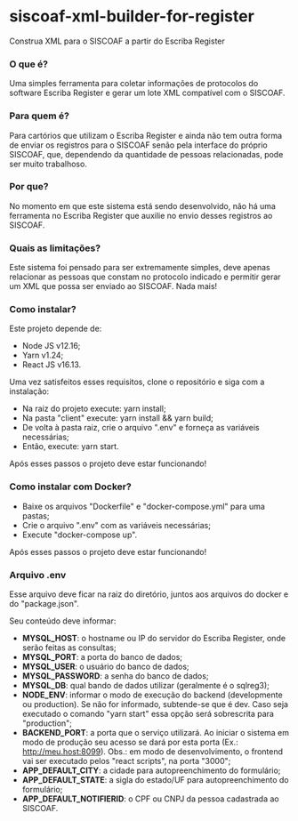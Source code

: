 # **siscoaf-xml-builder-for-register**
Construa XML para o SISCOAF a partir do Escriba Register

### **O que é?**
Uma simples ferramenta para coletar informações de protocolos do software Escriba Register e gerar um lote XML compatível com o SISCOAF.

### **Para quem é?**
Para cartórios que utilizam o Escriba Register e ainda não tem outra forma de enviar os registros para o SISCOAF senão pela interface do próprio SISCOAF, que, dependendo da quantidade de pessoas relacionadas, pode ser muito trabalhoso.

### **Por que?**
No momento em que este sistema está sendo desenvolvido, não há uma ferramenta no Escriba Register que auxilie no envio desses registros ao SISCOAF.

### **Quais as limitações?**
Este sistema foi pensado para ser extremamente simples, deve apenas relacionar as pessoas que constam no protocolo indicado e permitir gerar um XML que possa ser enviado ao SISCOAF. Nada mais!

### **Como instalar?**
Este projeto depende de:
  * Node JS v12.16;
  * Yarn v1.24;
  * React JS v16.13.

Uma vez satisfeitos esses requisitos, clone o repositório e siga com a instalação:
  - Na raiz do projeto execute: yarn install;
  - Na pasta "client" execute: yarn install && yarn build;
  - De volta à pasta raiz, crie o arquivo ".env" e forneça as variáveis necessárias;
  - Então, execute: yarn start.

Após esses passos o projeto deve estar funcionando!

### **Como instalar com Docker?**
  - Baixe os arquivos "Dockerfile" e "docker-compose.yml" para uma pastas;
  - Crie o arquivo ".env" com as variáveis necessárias;
  - Execute "docker-compose up".

Após esses passos o projeto deve estar funcionando!

### **Arquivo .env**
Esse arquivo deve ficar na raiz do diretório, juntos aos arquivos do docker e do "package.json".

Seu conteúdo deve informar:
  - **MYSQL_HOST**: o hostname ou IP do servidor do Escriba Register, onde serão feitas as consultas;
  - **MYSQL_PORT**: a porta do banco de dados;
  - **MYSQL_USER**: o usuário do banco de dados;
  - **MYSQL_PASSWORD**: a senha do banco de dados;
  - **MYSQL_DB**: qual bando de dados utilizar (geralmente é o sqlreg3);
  - **NODE_ENV**: informar o modo de execução do backend (developmente ou production). Se não for informado, subtende-se que é dev. Caso seja executado o comando "yarn start" essa opção será sobrescrita para "production";
  - **BACKEND_PORT**: a porta que o serviço utilizará. Ao iniciar o sistema em modo de produção seu acesso se dará por esta porta (Ex.: http://meu.host:8099). Obs.: em modo de desenvolvimento, o frontend vai ser executado pelos "react scripts", na porta "3000";
  - **APP_DEFAULT_CITY**: a cidade para autopreenchimento do formulário;
  - **APP_DEFAULT_STATE**: a sigla do estado/UF para autopreenchimento do formulário;
  - **APP_DEFAULT_NOTIFIERID**: o CPF ou CNPJ da pessoa cadastrada ao SISCOAF.